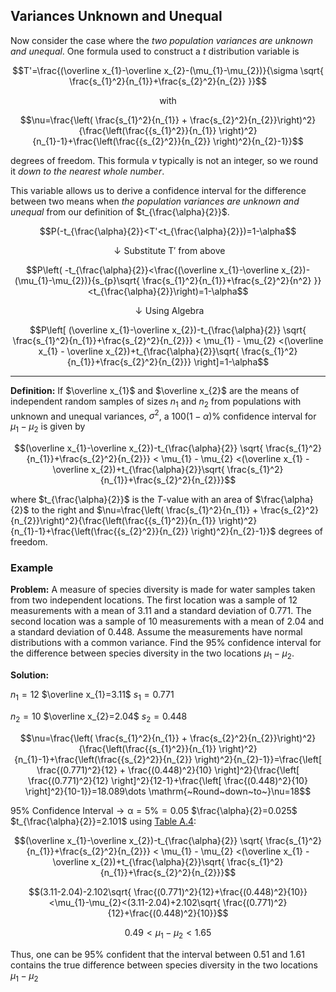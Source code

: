 ## Variances Unknown and Unequal

Now consider the case where the _two population variances are unknown and unequal_. One formula used to construct a $t$ distribution variable is

$$T'=\frac{(\overline x_{1}-\overline x_{2}-(\mu_{1}-\mu_{2})}{\sigma \sqrt{ \frac{s_{1}^2}{n_{1}}+\frac{s_{2}^2}{n_{2}} }}$$

<p align="center">with</p>

$$\nu=\frac{\left( \frac{s_{1}^2}{n_{1}} + \frac{s_{2}^2}{n_{2}}\right)^2}{\frac{\left(\frac{{s_{1}^2}}{n_{1}} \right)^2}{n_{1}-1}+\frac{\left(\frac{{s_{2}^2}}{n_{2}} \right)^2}{n_{2}-1}}$$

degrees of freedom. This formula $\nu$ typically is not an integer, so we round it _down to the nearest whole number_.

This variable allows us to derive a confidence interval for the difference between two means when _the population variances are unknown and unequal_ from our definition of $t_{\frac{\alpha}{2}}$.

$$P(-t_{\frac{\alpha}{2}}<T'<t_{\frac{\alpha}{2}})=1-\alpha$$

$$\downarrow \mathrm{Substitute~T'~from~above}$$

$$P\left( -t_{\frac{\alpha}{2}}<\frac{(\overline x_{1}-\overline x_{2})-(\mu_{1}-\mu_{2})}{s_{p}\sqrt{ \frac{s_{1}^2}{n_{1}}+\frac{s_{2}^2}{n^2} }} <t_{\frac{\alpha}{2}}\right)=1-\alpha$$

$$\downarrow \mathrm{Using~Algebra}$$

$$P\left[ (\overline x_{1}-\overline x_{2})-t_{\frac{\alpha}{2}} \sqrt{ \frac{s_{1}^2}{n_{1}}+\frac{s_{2}^2}{n_{2}}} < \mu_{1} - \mu_{2} <(\overline x_{1} - \overline x_{2})+t_{\frac{\alpha}{2}}\sqrt{ \frac{s_{1}^2}{n_{1}}+\frac{s_{2}^2}{n_{2}}} \right]=1-\alpha$$

- - -

**Definition:** If $\overline x_{1}$ and $\overline x_{2}$ are the means of independent random samples of sizes $n_{1}$ and $n_{2}$ from populations with unknown and unequal variances, $\sigma^2$, a $100(1-\alpha)\%$ confidence interval for $\mu_{1}-\mu_{2}$ is given by

$$(\overline x_{1}-\overline x_{2})-t_{\frac{\alpha}{2}} \sqrt{ \frac{s_{1}^2}{n_{1}}+\frac{s_{2}^2}{n_{2}}} < \mu_{1} - \mu_{2} <(\overline x_{1} - \overline x_{2})+t_{\frac{\alpha}{2}}\sqrt{ \frac{s_{1}^2}{n_{1}}+\frac{s_{2}^2}{n_{2}}}$$

where $t_{\frac{\alpha}{2}}$ is the $T$-value with an area of $\frac{\alpha}{2}$ to the right and $\nu=\frac{\left( \frac{s_{1}^2}{n_{1}} + \frac{s_{2}^2}{n_{2}}\right)^2}{\frac{\left(\frac{{s_{1}^2}}{n_{1}} \right)^2}{n_{1}-1}+\frac{\left(\frac{{s_{2}^2}}{n_{2}} \right)^2}{n_{2}-1}}$ degrees of freedom.

### Example

**Problem:** A measure of species diversity is made for water samples taken from two independent locations. The first location was a sample of $12$ measurements with a mean of $3.11$ and a standard deviation of $0.771$. The second location was a sample of $10$ measurements with a mean of $2.04$ and a standard deviation of $0.448$. Assume the measurements have normal distributions with a common variance. Find the $95\%$ confidence interval for the difference between species diversity in the two locations $\mu_{1}-\mu_{2}$.

**Solution:**

$n_{1}=12$
$\overline x_{1}=3.11$
$s_{1}=0.771$

$n_{2}=10$
$\overline x_{2}=2.04$
$s_{2}=0.448$

$$\nu=\frac{\left( \frac{s_{1}^2}{n_{1}} + \frac{s_{2}^2}{n_{2}}\right)^2}{\frac{\left(\frac{{s_{1}^2}}{n_{1}} \right)^2}{n_{1}-1}+\frac{\left(\frac{{s_{2}^2}}{n_{2}} \right)^2}{n_{2}-1}}=\frac{\left[ \frac{(0.771)^2}{12} + \frac{(0.448)^2}{10} \right]^2}{\frac{\left[ \frac{(0.771)^2}{12} \right]^2}{12-1}+\frac{\left[ \frac{(0.448)^2}{10} \right]^2}{10-1}}=18.089\dots \mathrm{~Round~down~to~}\nu=18$$

$95\%\mathrm{~Confidence~Interval\to \alpha=5\%=0.05}$
$\frac{\alpha}{2}=0.025$
$t_{\frac{\alpha}{2}}=2.101$ using [Table A.4](./Resources/Table%20A4%20-%20Critical%20Values%20of%20the%20t%20Distribution.pdf):

$$(\overline x_{1}-\overline x_{2})-t_{\frac{\alpha}{2}} \sqrt{ \frac{s_{1}^2}{n_{1}}+\frac{s_{2}^2}{n_{2}}} < \mu_{1} - \mu_{2} <(\overline x_{1} - \overline x_{2})+t_{\frac{\alpha}{2}}\sqrt{ \frac{s_{1}^2}{n_{1}}+\frac{s_{2}^2}{n_{2}}}$$

$$(3.11-2.04)-2.102\sqrt{ \frac{(0.771)^2}{12}+\frac{(0.448)^2}{10}}<\mu_{1}-\mu_{2}<(3.11-2.04)+2.102\sqrt{ \frac{(0.771)^2}{12}+\frac{(0.448)^2}{10}}$$

$$0.49<\mu_{1}-\mu_{2}<1.65$$

Thus, one can be $95\%$ confident that the interval between $0.51$ and $1.61$ contains the true difference between species diversity in the two locations $\mu_{1}-\mu_{2}$



